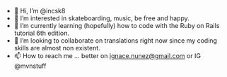 - 👋 Hi, I’m @incsk8
- 👀 I’m interested in skateboarding, music, be free and happy.
- 🌱 I’m currently learning (hopefully) how to code with the Ruby on Rails tutorial 6th edition.
- 💞️ I’m looking to collaborate on translations right now since my coding skills are almost non existent.
- 📫 How to reach me ... better on ignace.nunez@gmail.com or IG @mvnstuff

<!---
incsk8/incsk8 is a ✨ special ✨ repository because its `README.md` (this file) appears on your GitHub profile.
You can click the Preview link to take a look at your changes.
--->
